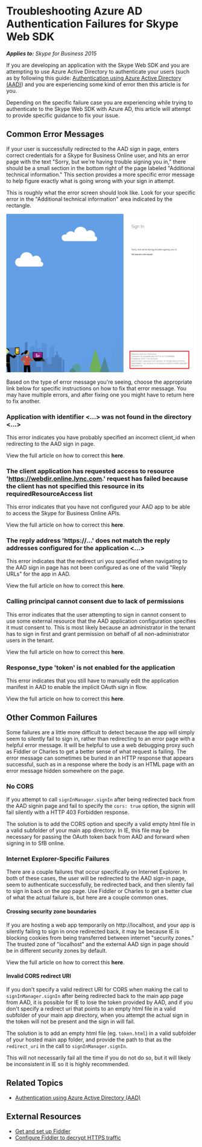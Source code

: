 # Troubleshooting Azure AD Authentication Failures for Skype Web SDK

_**Applies to:** Skype for Business 2015_

If you are developing an application with the Skype Web SDK and you are attempting to use 
Azure Active Directory to authenticate your users (such as by following this guide: 
[Authentication using Azure Active Directory (AAD)](../../PTAuthAzureAD.md)) and you are
experiencing some kind of error then this article is for you.

Depending on the specific failure case you are experiencing while trying to authenticate to the
Skype Web SDK with Azure AD, this article will attempt to provide specific guidance to
fix your issue.


## Common Error Messages

If your user is successfully redirected to the AAD sign in page, enters correct credentials
for a Skype for Business Online user, and hits an error page with the text "Sorry, but we're 
having trouble signing you in," there should be a small section in the bottom right of the
page labeled "Additional technical information." This section provides a more specific error
message to help figure exactly what is going wrong with your sign in attempt.

This is roughly what the error screen should look like. Look for your specific error in the
"Additional technical information" area indicated by the rectangle.

![AAD sign in error](../../../images/troubleshooting/auth/AdditionalTechnicalInfo.png)

Based on the type of error message you're seeing, choose the appropriate link below for specific
instructions on how to fix that error message. You may have multiple errors, and after fixing
one you might have to return here to fix another.

### Application with identifier <...> was not found in the directory <...>

This error indicates you have probably specified an incorrect client_id when redirecting to the
AAD sign in page.

View the full article on how to correct this **here**.

### The client application has requested access to resource 'https://webdir.online.lync.com.' request has failed because the client has not specified this resource in its requiredResourceAccess list

This error indicates that you have not configured your AAD app to be able to access the Skype for
Business Online APIs.

View the full article on how to correct this **here**.

### The reply address 'https://...' does not match the reply addresses configured for the application <...>

This error indicates that the redirect uri you specified when navigating to the AAD sign in page 
has not been configured as one of the valid "Reply URLs" for the app in AAD.

View the full article on how to correct this **here**.

### Calling principal cannot consent due to lack of permissions

This error indicates that the user attempting to sign in cannot consent to use some external resource
that the AAD application configuration specifies it must consent to. This is most likely because an
administrator in the tenant has to sign in first and grant permission on behalf of all non-administrator
users in the tenant.

View the full article on how to correct this **here**.

### Response_type 'token' is not enabled for the application

This error indicates that you still have to manually edit the application manifest in AAD to enable
the implicit OAuth sign in flow.

View the full article on how to correct this **here**.

## Other Common Failures

Some failures are a little more difficult to detect because the app will simply seem to silently fail
to sign in, rather than redirecting to an error page with a helpful error message. It will be helpful to
use a web debugging proxy such as Fiddler or Charles to get a better sense of what request is failing. 
The error message can sometimes be buried in an HTTP response that appears successful, such as in a response
where the body is an HTML page with an error message hidden somewhere on the page.

### No CORS

If you attempt to call `signInManager.signIn` after being redirected back from the AAD signin page
and fail to specify the `cors: true` option, the signin will fail silently with a HTTP 403 Forbidden
response.

The solution is to add the CORS option and specify a valid empty html file in a valid subfolder of
your main app directory. In IE, this file may be necessary for passing the OAuth token back from AAD
and forward when signing in to SfB online.

### Internet Explorer-Specific Failures

There are a couple failures that occur specifically on Internet Explorer. In both of these cases, the user
will be redirected to the AAD sign-in page, seem to authenticate successfully, be redirected back, and
then silently fail to sign in back on the app page. Use Fiddler or Charles to get a better clue of what
the actual failure is, but here are a couple common ones.

#### Crossing security zone boundaries

If you are hosting a web app temporarily on http://localhost, and your app is silently failing to sign in
once redirected back, it may be because IE is blocking cookies from being transferred between internet
"security zones." The trusted zone of "localhost" and the external AAD sign in page should be in different
security zones by default.

View the full article on how to correct this **here**.

#### Invalid CORS redirect URI

If you don't specify a valid redirect URI for CORS when making the call to `signInManager.signIn` after
being redirected back to the main app page from AAD, it is possible for IE to lose the token provided by
AAD, and if you don't specify a redirect uri that points to an empty html file in a valid subfolder of
your main app directory, when you attempt the actual sign in the token will not be present and the sign in
will fail.

The solution is to add an empty html file (eg. `token.html`) in a valid subfolder of your hosted main app
folder, and provide the path to that as the `redirect_uri` in the call to `signInManager.signIn`.

This will not necessarily fail all the time if you do not do so, but it will likely be inconsistent in IE
so it is highly recommended.

## Related Topics

- [Authentication using Azure Active Directory (AAD)](../../PTAuthAzureAD.md)

## External Resources

- [Get and set up Fiddler](http://docs.telerik.com/fiddler/Configure-Fiddler/Tasks/InstallFiddler)
- [Configure Fiddler to decrypt HTTPS traffic](http://docs.telerik.com/fiddler/Configure-Fiddler/Tasks/DecryptHTTPS)
